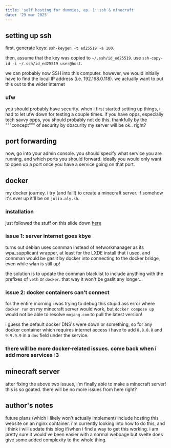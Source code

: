 ```yaml
---
title: 'self hosting for dummies, ep. 1: ssh & minecraft'
date: '29 mar 2025'
---
```


## setting up ssh
first, generate keys: `ssh-keygen -t ed25519 -a 100`.

then, assume that the key was copied to `~/.ssh/id_ed25519`. 
use `ssh-copy-id -i ~/.ssh/id_ed25519 user@host`.

we can probably now SSH into this computer. however, we would initially have to find the local IP address (i.e. 192.168.0.118). we actually want to put this out to the wider internet

### ufw
you should probably have security. when i first started setting up things, i had to let ufw down for testing a couple times. if you have opps, especially tech savvy opps, you should probably not do this. thankfully by the """concept""" of security by obscurity my server will be ok.. right?

## port forwarding
now, go into your admin console. you should specify what service you are running, and which ports you should forward. ideally you would only want to open up a port once you have a service going on that port.

## docker
my docker journey. i try (and fail!) to create a minecraft server. if somehow it's ever up it'll be on `julia.aly.sh`.
### installation
just followed the stuff on this slide down [here](https://docs.docker.com/engine/install/debian/)

### issue 1: server internet goes kbye
turns out debian uses connman instead of networkmanager as its wpa_supplicant wrapper, at least for the LXDE install that i used. and connman would be gaslit by docker into connecting to the docker bridge, even while wlan is still up!

the solution is to update the connman blacklist to include anything with the prefixes of `veth` or `docker`. that way it won't be gaslit any longer... 

### issue 2: docker containers can't connect
for the entire morning i was trying to debug this stupid ass error where `docker run` on my minecraft server would work, but `docker compose up` would not be able to resolve `mojang.com` to pull the latest version!

i guess the default docker DNS's were down or something, so for any docker container which requires internet access i have to add `8.8.8.8` and `9.9.9.9` in a `dns` field under the service.

### there will be more docker-related issues. come back when i add more services :3

## minecraft server
after fixing the above two issues, i'm finally able to make a minecraft server! this is so goated. there will be no more issues from here right?

## author's notes
future plans (which i likely won't actually implement) include hosting this website on an nginx container.
i'm currently looking into how to do this, and i think i will update this blog if/when i find a way to get this 
working. i am pretty sure it would've been easier with a normal webpage but svelte does give some added
complexity to the whole thing.